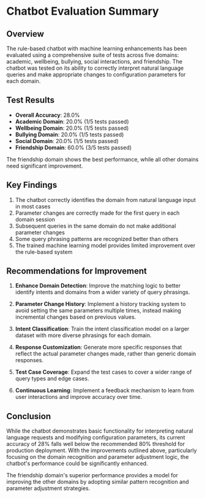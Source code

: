# Chatbot Evaluation Summary

## Overview
The rule-based chatbot with machine learning enhancements has been evaluated using a comprehensive suite of tests across five domains: academic, wellbeing, bullying, social interactions, and friendship. The chatbot was tested on its ability to correctly interpret natural language queries and make appropriate changes to configuration parameters for each domain.

## Test Results
- **Overall Accuracy**: 28.0%
- **Academic Domain**: 20.0% (1/5 tests passed)
- **Wellbeing Domain**: 20.0% (1/5 tests passed)
- **Bullying Domain**: 20.0% (1/5 tests passed)
- **Social Domain**: 20.0% (1/5 tests passed)
- **Friendship Domain**: 60.0% (3/5 tests passed)

The friendship domain shows the best performance, while all other domains need significant improvement.

## Key Findings
1. The chatbot correctly identifies the domain from natural language input in most cases
2. Parameter changes are correctly made for the first query in each domain session
3. Subsequent queries in the same domain do not make additional parameter changes
4. Some query phrasing patterns are recognized better than others
5. The trained machine learning model provides limited improvement over the rule-based system

## Recommendations for Improvement
1. **Enhance Domain Detection**: Improve the matching logic to better identify intents and domains from a wider variety of query phrasings.

2. **Parameter Change History**: Implement a history tracking system to avoid setting the same parameters multiple times, instead making incremental changes based on previous values.

3. **Intent Classification**: Train the intent classification model on a larger dataset with more diverse phrasings for each domain.

4. **Response Customization**: Generate more specific responses that reflect the actual parameter changes made, rather than generic domain responses.

5. **Test Case Coverage**: Expand the test cases to cover a wider range of query types and edge cases.

6. **Continuous Learning**: Implement a feedback mechanism to learn from user interactions and improve accuracy over time.

## Conclusion
While the chatbot demonstrates basic functionality for interpreting natural language requests and modifying configuration parameters, its current accuracy of 28% falls well below the recommended 80% threshold for production deployment. With the improvements outlined above, particularly focusing on the domain recognition and parameter adjustment logic, the chatbot's performance could be significantly enhanced.

The friendship domain's superior performance provides a model for improving the other domains by adopting similar pattern recognition and parameter adjustment strategies. 